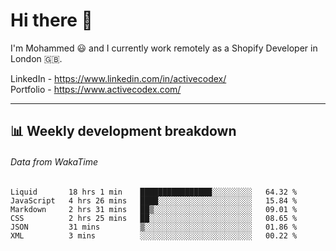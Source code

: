 # Hi there 👋

I'm Mohammed 😃 and I currently work remotely as a Shopify Developer in London 🇬🇧.

LinkedIn - https://www.linkedin.com/in/activecodex/
<br/>
Portfolio - https://www.activecodex.com/

---

## 📊 Weekly development breakdown
###### Data from WakaTime

<!--START_SECTION:waka-->

```text
Liquid       18 hrs 1 min    ████████████████░░░░░░░░░   64.32 %
JavaScript   4 hrs 26 mins   ████░░░░░░░░░░░░░░░░░░░░░   15.84 %
Markdown     2 hrs 31 mins   ██▒░░░░░░░░░░░░░░░░░░░░░░   09.01 %
CSS          2 hrs 25 mins   ██░░░░░░░░░░░░░░░░░░░░░░░   08.65 %
JSON         31 mins         ▒░░░░░░░░░░░░░░░░░░░░░░░░   01.86 %
XML          3 mins          ░░░░░░░░░░░░░░░░░░░░░░░░░   00.22 %
```

<!--END_SECTION:waka-->
